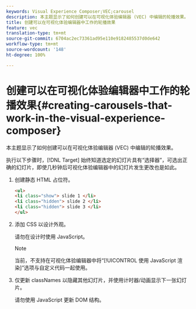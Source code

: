 ```yaml
---
keywords: Visual Experience Composer;VEC;carousel
description: 本主题显示了如何创建可以在可视化体验编辑器 (VEC) 中编辑的轮播效果。
title: 创建可以在可视化体验编辑器中工作的轮播效果
feature: vec
translation-type: tm+mt
source-git-commit: 6704ac2ec73361ad95e110e9182485537d0de642
workflow-type: tm+mt
source-wordcount: '148'
ht-degree: 100%

---
```



# 创建可以在可视化体验编辑器中工作的轮播效果{#creating-carousels-that-work-in-the-visual-experience-composer}

本主题显示了如何创建可以在可视化体验编辑器 (VEC) 中编辑的轮播效果。

执行以下步骤时，[!DNL Target] 始终知道选定的幻灯片具有“选择器”，可选出正确的幻灯片，即使几秒钟后可视化体验编辑器中的幻灯片发生更改也是如此。

1. 创建静态 HTML 占位符。

   ```html
   <ul>
   <li class="show"> slide 1 </li>
   <li class="hidden"> slide 2 </li>
   <li class="hidden"> slide 3 </li>
   </ul>
   ```

1. 添加 CSS 以设计外观。

   请勿在设计时使用 JavaScript。

   >[!NOTE]
   >
   >当前，不支持在可视化体验编辑器中将“[!UICONTROL 使用 JavaScript 渲染]”选项与自定义代码一起使用。

1. 仅更新 classNames 以隐藏其他幻灯片，并使用计时器/动画显示下一张幻灯片。

   请勿使用 JavaScript 更新 DOM 结构。